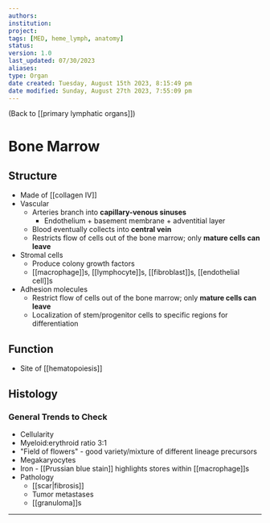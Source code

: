 ```yaml
---
authors: 
institution: 
project: 
tags: [MED, heme_lymph, anatomy]
status: 
version: 1.0
last_updated: 07/30/2023
aliases: 
type: Organ
date created: Tuesday, August 15th 2023, 8:15:49 pm
date modified: Sunday, August 27th 2023, 7:55:09 pm
---
```


(Back to [[primary lymphatic organs]])

# Bone Marrow

## Structure
- Made of [[collagen IV]]
- Vascular
	- Arteries branch into **capillary-venous sinuses**
		- Endothelium + basement membrane + adventitial layer
	- Blood eventually collects into **central vein**
	- Restricts flow of cells out of the bone marrow; only **mature cells can leave**
- Stromal cells
	- Produce colony growth factors 
	- [[macrophage]]s, [[lymphocyte]]s, [[fibroblast]]s, [[endothelial cell]]s
- Adhesion molecules
	- Restrict flow of cells out of the bone marrow; only **mature cells can leave**
	- Localization of stem/progenitor cells to specific regions for differentiation
## Function
- Site of [[hematopoiesis]]
## Histology
### General Trends to Check
- Cellularity
- Myeloid:erythroid ratio 3:1
- "Field of flowers" - good variety/mixture of different lineage precursors
- Megakaryocytes
- Iron - [[Prussian blue stain]] highlights stores within [[macrophage]]s
- Pathology
	- [[scar|fibrosis]]
	- Tumor metastases
	- [[granuloma]]s

---

